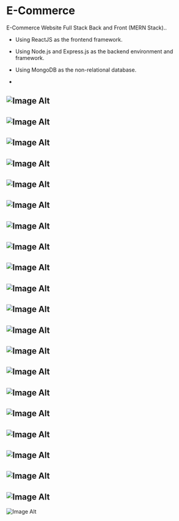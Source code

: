 # E-Commerce
E-Commerce Website Full Stack Back and Front (MERN Stack)..

- Using ReactJS as the frontend framework.

- Using Node.js and Express.js as the backend environment and framework.

- Using MongoDB as the non-relational database.


-
![Image Alt](https://github.com/BahaaAbbas/ImagesHolder/blob/f6b02878c6c7df729b4053216155a8403b27a345/E-CommerceImages/Screenshot_20-9-2024_151155_localhost.jpeg)
-
![Image Alt](https://github.com/BahaaAbbas/ImagesHolder/blob/f6b02878c6c7df729b4053216155a8403b27a345/E-CommerceImages/Screenshot_20-9-2024_151215_localhost.jpeg)
-
![Image Alt](https://github.com/BahaaAbbas/ImagesHolder/blob/f6b02878c6c7df729b4053216155a8403b27a345/E-CommerceImages/Screenshot_20-9-2024_151248_localhost.jpeg)
-
![Image Alt](https://github.com/BahaaAbbas/ImagesHolder/blob/f6b02878c6c7df729b4053216155a8403b27a345/E-CommerceImages/Screenshot_20-9-2024_151332_checkout.stripe.com.jpeg)
-
![Image Alt](https://github.com/BahaaAbbas/ImagesHolder/blob/f6b02878c6c7df729b4053216155a8403b27a345/E-CommerceImages/Screenshot_20-9-2024_151357_localhost.jpeg)
-
![Image Alt](https://github.com/BahaaAbbas/ImagesHolder/blob/f6b02878c6c7df729b4053216155a8403b27a345/E-CommerceImages/Screenshot_20-9-2024_151512_localhost.jpeg)
-
![Image Alt](https://github.com/BahaaAbbas/ImagesHolder/blob/f6b02878c6c7df729b4053216155a8403b27a345/E-CommerceImages/Screenshot_20-9-2024_15514_localhost.jpeg)
-
![Image Alt](https://github.com/BahaaAbbas/ImagesHolder/blob/f6b02878c6c7df729b4053216155a8403b27a345/E-CommerceImages/Screenshot_20-9-2024_15524_localhost.jpeg)
-
![Image Alt](https://github.com/BahaaAbbas/ImagesHolder/blob/f6b02878c6c7df729b4053216155a8403b27a345/E-CommerceImages/Screenshot_20-9-2024_1552_localhost.jpeg)
-
![Image Alt](https://github.com/BahaaAbbas/ImagesHolder/blob/f6b02878c6c7df729b4053216155a8403b27a345/E-CommerceImages/Screenshot_20-9-2024_15543_localhost.jpeg)
-
![Image Alt](https://github.com/BahaaAbbas/ImagesHolder/blob/f6b02878c6c7df729b4053216155a8403b27a345/E-CommerceImages/Screenshot_20-9-2024_15556_localhost.jpeg)
-
![Image Alt](https://github.com/BahaaAbbas/ImagesHolder/blob/f6b02878c6c7df729b4053216155a8403b27a345/E-CommerceImages/Screenshot_20-9-2024_15618_localhost.jpeg)
-
![Image Alt](https://github.com/BahaaAbbas/ImagesHolder/blob/f6b02878c6c7df729b4053216155a8403b27a345/E-CommerceImages/Screenshot_20-9-2024_15630_localhost.jpeg)
-
![Image Alt](https://github.com/BahaaAbbas/ImagesHolder/blob/f6b02878c6c7df729b4053216155a8403b27a345/E-CommerceImages/Screenshot_20-9-2024_1563_localhost.jpeg)
-
![Image Alt](https://github.com/BahaaAbbas/ImagesHolder/blob/f6b02878c6c7df729b4053216155a8403b27a345/E-CommerceImages/Screenshot_20-9-2024_15657_localhost.jpeg)
-
![Image Alt](https://github.com/BahaaAbbas/ImagesHolder/blob/f6b02878c6c7df729b4053216155a8403b27a345/E-CommerceImages/Screenshot_20-9-2024_15724_localhost.jpeg)
-
![Image Alt](https://github.com/BahaaAbbas/ImagesHolder/blob/f6b02878c6c7df729b4053216155a8403b27a345/E-CommerceImages/Screenshot_20-9-2024_15725_localhost.jpeg)
-
![Image Alt](https://github.com/BahaaAbbas/ImagesHolder/blob/f6b02878c6c7df729b4053216155a8403b27a345/E-CommerceImages/Screenshot_20-9-2024_15734_localhost.jpeg)
-
![Image Alt](https://github.com/BahaaAbbas/ImagesHolder/blob/f6b02878c6c7df729b4053216155a8403b27a345/E-CommerceImages/Screenshot_20-9-2024_1579_localhost.jpeg)
-
![Image Alt](https://github.com/BahaaAbbas/ImagesHolder/blob/f6b02878c6c7df729b4053216155a8403b27a345/E-CommerceImages/screenshot-1726834131108.png)
-
![Image Alt](https://github.com/BahaaAbbas/ImagesHolder/blob/f6b02878c6c7df729b4053216155a8403b27a345/E-CommerceImages/screenshot-1726834494802.png)

